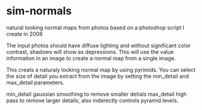 # sim-normals
natural looking normal maps from photos based on a photoshop script I create in 2008

The input photos should have diffuse lighting and without significant color contrast, shadows will show as depressions. This will use the value information in an image to create a normal map from a single image. 

This creats a naturaly looking normal map by using pyrimids. You can select the size of detail you extract from the image by setting the min_detail and max_detail parameters. 

min_detail gaussian smoothing to remove smaller detials
max_detail high pass to remove larger details, also inderectly controls pyramid levels. 

